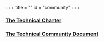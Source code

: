 +++
title = ""
id = "community"
+++

### [The Technical Charter](/docs/tsc/FD.IO-Project-a-Series-of-LF-Projects-LLC-Technical-Charter-12-13-2017-FINAL.pdf)

### [The Technical Community Document](/community/tscdocs/technical_community_doc/)
